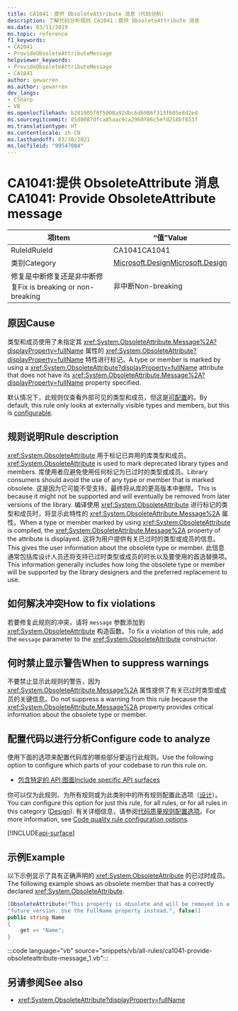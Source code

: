 ```yaml
---
title: CA1041：提供 ObsoleteAttribute 消息（代码分析）
description: 了解代码分析规则 CA1041：提供 ObsoleteAttribute 消息
ms.date: 03/11/2019
ms.topic: reference
f1_keywords:
- CA1041
- ProvideObsoleteAttributeMessage
helpviewer_keywords:
- ProvideObsoleteAttributeMessage
- CA1041
author: gewarren
ms.author: gewarren
dev_langs:
- CSharp
- VB
ms.openlocfilehash: b281905f0f5008a92dbc6d6986f313f605e8d2ed
ms.sourcegitcommit: 05d0087dfca85aac9ca2960f86c5efd218bf833f
ms.translationtype: HT
ms.contentlocale: zh-CN
ms.lasthandoff: 03/30/2021
ms.locfileid: "99547084"
---
```

# <a name="ca1041-provide-obsoleteattribute-message"></a><span data-ttu-id="e892f-103">CA1041:提供 ObsoleteAttribute 消息</span><span class="sxs-lookup"><span data-stu-id="e892f-103">CA1041: Provide ObsoleteAttribute message</span></span>

| <span data-ttu-id="e892f-104">项</span><span class="sxs-lookup"><span data-stu-id="e892f-104">Item</span></span>                                     | <span data-ttu-id="e892f-105">“值”</span><span class="sxs-lookup"><span data-stu-id="e892f-105">Value</span></span>            |
|------------------------------------------|------------------|
| <span data-ttu-id="e892f-106">RuleId</span><span class="sxs-lookup"><span data-stu-id="e892f-106">RuleId</span></span>                                   | <span data-ttu-id="e892f-107">CA1041</span><span class="sxs-lookup"><span data-stu-id="e892f-107">CA1041</span></span>           |
| <span data-ttu-id="e892f-108">类别</span><span class="sxs-lookup"><span data-stu-id="e892f-108">Category</span></span>                                 | [<span data-ttu-id="e892f-109">Microsoft.Design</span><span class="sxs-lookup"><span data-stu-id="e892f-109">Microsoft.Design</span></span>](design-warnings.md) |
| <span data-ttu-id="e892f-110">修复是中断修复还是非中断修复</span><span class="sxs-lookup"><span data-stu-id="e892f-110">Fix is breaking or non-breaking</span></span> | <span data-ttu-id="e892f-111">非中断</span><span class="sxs-lookup"><span data-stu-id="e892f-111">Non-breaking</span></span>     |

## <a name="cause"></a><span data-ttu-id="e892f-112">原因</span><span class="sxs-lookup"><span data-stu-id="e892f-112">Cause</span></span>

<span data-ttu-id="e892f-113">类型和成员使用了未指定其 <xref:System.ObsoleteAttribute.Message%2A?displayProperty=fullName> 属性的 <xref:System.ObsoleteAttribute?displayProperty=fullName> 特性进行标记。</span><span class="sxs-lookup"><span data-stu-id="e892f-113">A type or member is marked by using a <xref:System.ObsoleteAttribute?displayProperty=fullName> attribute that does not have its <xref:System.ObsoleteAttribute.Message%2A?displayProperty=fullName> property specified.</span></span>

<span data-ttu-id="e892f-114">默认情况下，此规则仅查看外部可见的类型和成员，但这是[可配置](#configure-code-to-analyze)的。</span><span class="sxs-lookup"><span data-stu-id="e892f-114">By default, this rule only looks at externally visible types and members, but this is [configurable](#configure-code-to-analyze).</span></span>

## <a name="rule-description"></a><span data-ttu-id="e892f-115">规则说明</span><span class="sxs-lookup"><span data-stu-id="e892f-115">Rule description</span></span>

<span data-ttu-id="e892f-116"><xref:System.ObsoleteAttribute> 用于标记已弃用的库类型和成员。</span><span class="sxs-lookup"><span data-stu-id="e892f-116"><xref:System.ObsoleteAttribute> is used to mark deprecated library types and members.</span></span> <span data-ttu-id="e892f-117">库使用者应避免使用任何标记为已过时的类型或成员。</span><span class="sxs-lookup"><span data-stu-id="e892f-117">Library consumers should avoid the use of any type or member that is marked obsolete.</span></span> <span data-ttu-id="e892f-118">这是因为它可能不受支持，最终将从库的更高版本中删除。</span><span class="sxs-lookup"><span data-stu-id="e892f-118">This is because it might not be supported and will eventually be removed from later versions of the library.</span></span> <span data-ttu-id="e892f-119">编译使用 <xref:System.ObsoleteAttribute> 进行标记的类型和成员时，将显示此特性的 <xref:System.ObsoleteAttribute.Message%2A> 属性。</span><span class="sxs-lookup"><span data-stu-id="e892f-119">When a type or member marked by using <xref:System.ObsoleteAttribute> is compiled, the <xref:System.ObsoleteAttribute.Message%2A> property of the attribute is displayed.</span></span> <span data-ttu-id="e892f-120">这将为用户提供有关已过时的类型或成员的信息。</span><span class="sxs-lookup"><span data-stu-id="e892f-120">This gives the user information about the obsolete type or member.</span></span> <span data-ttu-id="e892f-121">此信息通常包括库设计人员还将支持已过时类型或成员的时长以及要使用的首选替换项。</span><span class="sxs-lookup"><span data-stu-id="e892f-121">This information generally includes how long the obsolete type or member will be supported by the library designers and the preferred replacement to use.</span></span>

## <a name="how-to-fix-violations"></a><span data-ttu-id="e892f-122">如何解决冲突</span><span class="sxs-lookup"><span data-stu-id="e892f-122">How to fix violations</span></span>

<span data-ttu-id="e892f-123">若要修复此规则的冲突，请将 `message` 参数添加到 <xref:System.ObsoleteAttribute> 构造函数。</span><span class="sxs-lookup"><span data-stu-id="e892f-123">To fix a violation of this rule, add the `message` parameter to the <xref:System.ObsoleteAttribute> constructor.</span></span>

## <a name="when-to-suppress-warnings"></a><span data-ttu-id="e892f-124">何时禁止显示警告</span><span class="sxs-lookup"><span data-stu-id="e892f-124">When to suppress warnings</span></span>

<span data-ttu-id="e892f-125">不要禁止显示此规则的警告，因为 <xref:System.ObsoleteAttribute.Message%2A> 属性提供了有关已过时类型或成员的关键信息。</span><span class="sxs-lookup"><span data-stu-id="e892f-125">Do not suppress a warning from this rule because the <xref:System.ObsoleteAttribute.Message%2A> property provides critical information about the obsolete type or member.</span></span>

## <a name="configure-code-to-analyze"></a><span data-ttu-id="e892f-126">配置代码以进行分析</span><span class="sxs-lookup"><span data-stu-id="e892f-126">Configure code to analyze</span></span>

<span data-ttu-id="e892f-127">使用下面的选项来配置代码库的哪些部分要运行此规则。</span><span class="sxs-lookup"><span data-stu-id="e892f-127">Use the following option to configure which parts of your codebase to run this rule on.</span></span>

- [<span data-ttu-id="e892f-128">包含特定的 API 图面</span><span class="sxs-lookup"><span data-stu-id="e892f-128">Include specific API surfaces</span></span>](#include-specific-api-surfaces)

<span data-ttu-id="e892f-129">你可以仅为此规则、为所有规则或为此类别中的所有规则配置此选项（[设计](design-warnings.md)）。</span><span class="sxs-lookup"><span data-stu-id="e892f-129">You can configure this option for just this rule, for all rules, or for all rules in this category ([Design](design-warnings.md)).</span></span> <span data-ttu-id="e892f-130">有关详细信息，请参阅[代码质量规则配置选项](../code-quality-rule-options.md)。</span><span class="sxs-lookup"><span data-stu-id="e892f-130">For more information, see [Code quality rule configuration options](../code-quality-rule-options.md).</span></span>

[!INCLUDE[api-surface](~/includes/code-analysis/api-surface.md)]

## <a name="example"></a><span data-ttu-id="e892f-131">示例</span><span class="sxs-lookup"><span data-stu-id="e892f-131">Example</span></span>

<span data-ttu-id="e892f-132">以下示例显示了具有正确声明的 <xref:System.ObsoleteAttribute> 的已过时成员。</span><span class="sxs-lookup"><span data-stu-id="e892f-132">The following example shows an obsolete member that has a correctly declared <xref:System.ObsoleteAttribute>.</span></span>

```csharp
[ObsoleteAttribute("This property is obsolete and will be removed in a " +
"future version. Use the FullName property instead.", false)]
public string Name
{
    get => "Name";
}
```

:::code language="vb" source="snippets/vb/all-rules/ca1041-provide-obsoleteattribute-message_1.vb":::

## <a name="see-also"></a><span data-ttu-id="e892f-133">另请参阅</span><span class="sxs-lookup"><span data-stu-id="e892f-133">See also</span></span>

- <xref:System.ObsoleteAttribute?displayProperty=fullName>
